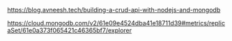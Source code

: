 https://blog.avneesh.tech/building-a-crud-api-with-nodejs-and-mongodb

https://cloud.mongodb.com/v2/61e09e4524dba41e18711d39#metrics/replicaSet/61e0a373f065421c46365bf7/explorer
